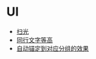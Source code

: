 # UI


- [扫光](/yuzhou-site/practice/UI/扫光)
- [同行文字等高](/yuzhou-site/practice/UI/同行文字等高)
- [自动锚定到对应分组的效果](/yuzhou-site/practice/UI/自动锚定到对应分组效果)